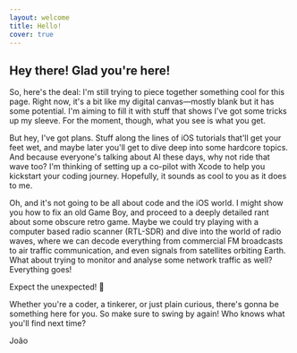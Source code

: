```yaml
---
layout: welcome
title: Hello!
cover: true
---
```


## Hey there! Glad you're here!

So, here's the deal: I'm still trying to piece together something cool for this page. Right now, it's a bit like my digital canvas—mostly blank but it has some potential. I'm aiming to fill it with stuff that shows I've got some tricks up my sleeve. For the moment, though, what you see is what you get.

But hey, I've got plans. Stuff along the lines of iOS tutorials that'll get your feet wet, and maybe later you'll get to dive deep into some hardcore topics. And because everyone's talking about AI these days, why not ride that wave too? I'm thinking of setting up a co-pilot with Xcode to help you kickstart your coding journey. Hopefully, it sounds as cool to you as it does to me.

Oh, and it's not going to be all about code and the iOS world. I might show you how to fix an old Game Boy, and proceed to a deeply detailed rant about some obscure retro game. Maybe we could try playing with a computer based radio scanner (RTL-SDR) and dive into the world of radio waves, where we can decode everything from commercial FM broadcasts to air traffic communication, and even signals from satellites orbiting Earth. What about trying to monitor and analyse some network traffic as well? Everything goes!

 Expect the unexpected! 🚀

Whether you're a coder, a tinkerer, or just plain curious, there's gonna be something here for you. So make sure to swing by again! Who knows what you'll find next time? 

João